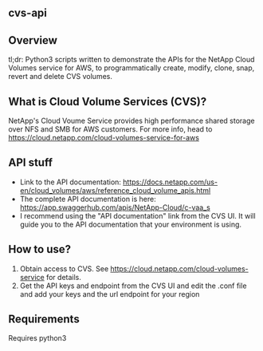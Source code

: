## cvs-api

## Overview
tl;dr: Python3 scripts written to demonstrate the APIs for the NetApp Cloud Volumes service for AWS, to programmatically create, modify, clone, snap, revert and delete CVS volumes.

## What is Cloud Volume Services (CVS)?
NetApp's Cloud Voume Service provides high performance shared storage over NFS and SMB for AWS customers. For more info, head to https://cloud.netapp.com/cloud-volumes-service-for-aws

## API stuff
* Link to the API documentation:
https://docs.netapp.com/us-en/cloud_volumes/aws/reference_cloud_volume_apis.html
* The complete API documentation is here: https://app.swaggerhub.com/apis/NetApp-Cloud/c-vaa_s
* I recommend using the "API documentation" link from the CVS UI. It will guide you to the API documentation that your environment is using.

## How to use?
1. Obtain access to CVS. See https://cloud.netapp.com/cloud-volumes-service for details.
2. Get the API keys and endpoint from the CVS UI and edit the .conf file and add your keys and the url endpoint for your region

## Requirements
Requires python3
